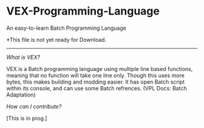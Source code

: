 # VEX-Programming-Language
An easy-to-learn Batch Programming Language

*This file is not yet ready for Download.

***

*What is VEX?*

VEX is a Batch programming language using multiple line based functions, meaning that no 
function will take one line only. Though this uses more bytes, this makes building and   modding easier. It has open Batch script within its console, and can use some Batch 
refrences. (VPL Docs: Batch Adaptation)

*How can I contribute?*

[This is in prog.]
